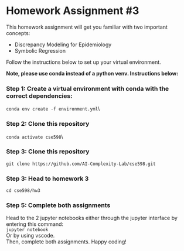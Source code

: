 # Homework Assignment #3
This homework assignment will get you familiar with two important concepts:
- Discrepancy Modeling for Epidemiology
- Symbolic Regression

Follow the instructions below to set up your virtual environment.

**Note, please use conda instead of a python venv. Instructions below:**

### Step 1: Create a virtual environment with conda with the correct dependencies:
`conda env create -f environment.yml`\

### Step 2: Clone this repository
`conda activate cse598`\

### Step 3: Clone this repository
`git clone https://github.com/AI-Complexity-Lab/cse598.git`

### Step 3: Head to homework 3
`cd cse598/hw3`

### Step 5: Complete both assignments
Head to the 2 jupyter notebooks either through the jupyter interface by entering this command:\
`jupyter notebook`\
Or by using vscode.\
Then, complete both assignments. Happy coding!
